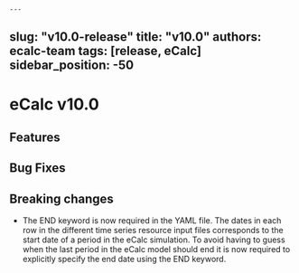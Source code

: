     ---
slug: "v10.0-release"
title: "v10.0"
authors: ecalc-team
tags: [release, eCalc]
sidebar_position: -50
---

# eCalc v10.0

## Features

## Bug Fixes

## Breaking changes

- The END keyword is now required in the YAML file. The dates in each row in the different time series resource input files corresponds to the start date of a period in the eCalc simulation. To avoid having to guess when the last period in the eCalc model should end it is now required to explicitly specify the end date using the END keyword.  